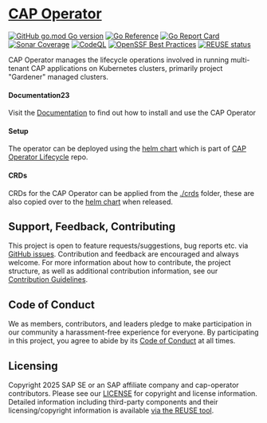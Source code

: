 # [CAP Operator](https://sap.github.io/cap-operator/)
[![GitHub go.mod Go version](https://img.shields.io/github/go-mod/go-version/SAP/cap-operator)](https://github.com/SAP/cap-operator/blob/main/go.mod#L3)
[![Go Reference](https://pkg.go.dev/badge/github.com/sap/cap-operator.svg)](https://pkg.go.dev/github.com/sap/cap-operator)
[![Go Report Card](https://goreportcard.com/badge/github.com/sap/cap-operator)](https://goreportcard.com/report/github.com/sap/cap-operator)
[![Sonar Coverage](https://sonarcloud.io/api/project_badges/measure?project=SAP_cap-operator&metric=coverage)](https://sonarcloud.io/summary/overall?id=SAP_cap-operator)
[![CodeQL](https://github.com/SAP/cap-operator/actions/workflows/github-code-scanning/codeql/badge.svg)](https://github.com/SAP/cap-operator/actions/workflows/github-code-scanning/codeql)
[![OpenSSF Best Practices](https://www.bestpractices.dev/projects/7803/badge)](https://www.bestpractices.dev/projects/7803)
[![REUSE status](https://api.reuse.software/badge/github.com/SAP/cap-operator)](https://api.reuse.software/info/github.com/SAP/cap-operator)

CAP Operator manages the lifecycle operations involved in running multi-tenant CAP applications on Kubernetes clusters, primarily project "Gardener" managed clusters.

#### Documentation23
Visit the [Documentation](https://sap.github.io/cap-operator/docs) to find out how to install and use the CAP Operator

#### Setup
The operator can be deployed using the [helm chart](https://github.com/sap/cap-operator-lifecycle/tree/main/chart) which is part of [CAP Operator Lifecycle](https://github.com/sap/cap-operator-lifecycle) repo.

#### CRDs
CRDs for the CAP Operator can be applied from the [./crds](./crds) folder, these are also copied over to the [helm chart](https://github.com/sap/cap-operator-lifecycle/tree/main/chart) when released.


## Support, Feedback, Contributing

This project is open to feature requests/suggestions, bug reports etc. via [GitHub issues](https://github.com/SAP/cap-operator/issues). Contribution and feedback are encouraged and always welcome. For more information about how to contribute, the project structure, as well as additional contribution information, see our [Contribution Guidelines](CONTRIBUTING.md).

## Code of Conduct

We as members, contributors, and leaders pledge to make participation in our community a harassment-free experience for everyone. By participating in this project, you agree to abide by its [Code of Conduct](https://github.com/SAP/.github/blob/main/CODE_OF_CONDUCT.md) at all times.

## Licensing

Copyright 2025 SAP SE or an SAP affiliate company and cap-operator contributors. Please see our [LICENSE](LICENSE) for copyright and license information. Detailed information including third-party components and their licensing/copyright information is available [via the REUSE tool](https://api.reuse.software/info/github.com/SAP/cap-operator).
